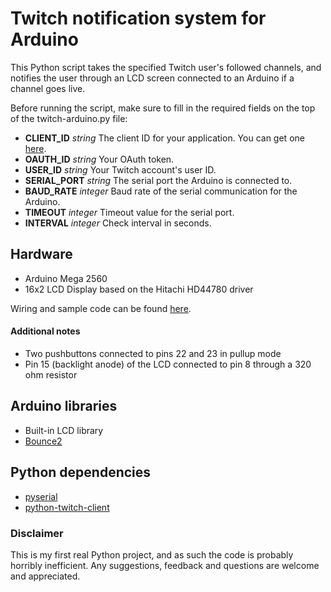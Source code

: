 # Twitch notification system for Arduino

This Python script takes the specified Twitch user's followed channels, and notifies the user through an LCD screen connected to an Arduino if a channel goes live.

Before running the script, make sure to fill in the required fields on the top of the twitch-arduino.py file:
* **CLIENT_ID** *string* The client ID for your application. You can get one [here](https://dev.twitch.tv/dashboard/apps/create).
* **OAUTH_ID** *string* Your OAuth token.
* **USER_ID** *string* Your Twitch account's user ID.
* **SERIAL_PORT** *string* The serial port the Arduino is connected to.
* **BAUD_RATE** *integer* Baud rate of the serial communication for the Arduino.
* **TIMEOUT** *integer* Timeout value for the serial port.
* **INTERVAL** *integer* Check interval in seconds.

## Hardware
* Arduino Mega 2560
* 16x2 LCD Display based on the Hitachi HD44780 driver

Wiring and sample code can be found [here](https://www.arduino.cc/en/Tutorial/LiquidCrystalDisplay).
#### Additional notes
* Two pushbuttons connected to pins 22 and 23 in pullup mode
* Pin 15 (backlight anode) of the LCD connected to pin 8 through a 320 ohm resistor

## Arduino libraries
* Built-in LCD library
* [Bounce2](https://github.com/thomasfredericks/Bounce2)

## Python dependencies
* [pyserial](https://github.com/pyserial/pyserial)
* [python-twitch-client](https://github.com/tsifrer/python-twitch-client)

### Disclaimer
This is my first real Python project, and as such the code is probably horribly inefficient. Any suggestions, feedback and questions are welcome and appreciated.
